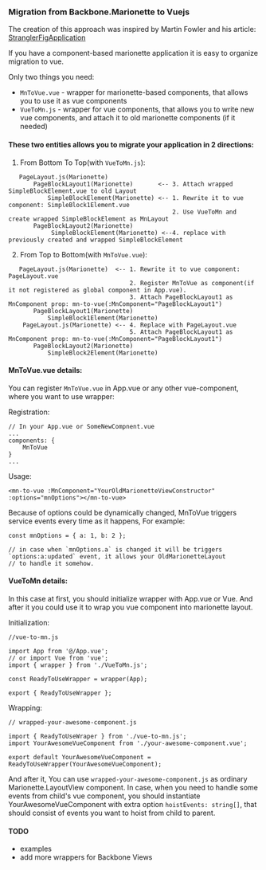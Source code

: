 ### Migration from Backbone.Marionette to Vuejs

The creation of this approach was inspired by Martin Fowler and his article: [StranglerFigApplication](https://martinfowler.com/bliki/StranglerFigApplication.html)

If you have a component-based marionette application it is easy to organize migration to vue.

Only two things you need:
 - `MnToVue.vue` - wrapper for marionette-based components, that allows you to use it as vue components
 - `VueToMn.js` - wrapper for vue components, that allows you to write new vue components, and attach it to old
 marionette components (if it needed)

#### These two entities allows you to migrate your application in 2 directions:
1. From Bottom To Top(with `VueToMn.js`):
```
   PageLayout.js(Marionette)
       PageBlockLayout1(Marionette)       <-- 3. Attach wrapped SimpleBlockElement.vue to old Layout
           SimpleBlockElement(Marionette) <-- 1. Rewrite it to vue component: SimpleBlock1Element.vue
                                              2. Use VueToMn and create wrapped SimpleBlockElement as MnLayout
       PageBlockLayout2(Marionette)
            SimpleBlockElement(Marionette) <--4. replace with previously created and wrapped SimpleBlockElement
```

2. From Top to Bottom(with `MnToVue.vue`):
```
   PageLayout.js(Marionette)  <-- 1. Rewrite it to vue component: PageLayout.vue
                                  2. Register MnToVue as component(if it not registered as global component in App.vue).
                                  3. Attach PageBlockLayout1 as MnComponent prop: mn-to-vue(:MnComponent="PageBlockLayout1")
       PageBlockLayout1(Marionette)
           SimpleBlock1Element(Marionette)
    PageLayout.js(Marionette) <-- 4. Replace with PageLayout.vue
                                  5. Attach PageBlockLayout1 as MnComponent prop: mn-to-vue(:MnComponent="PageBlockLayout1")
       PageBlockLayout2(Marionette)
           SimpleBlock2Element(Marionette)
``` 

#### MnToVue.vue details:
You can register `MnToVue.vue` in App.vue or any other vue-component, where you want to use wrapper:

Registration:
```
// In your App.vue or SomeNewCompnent.vue
...
components: {
    MnToVue
}
...

```

Usage: 
```
<mn-to-vue :MnComponent="YourOldMarionetteViewConstructor" :options="mnOptions"></mn-to-vue>
```

Because of options could be dynamically changed, MnToVue triggers service events every time as it happens,
For example:
```
const mnOptions = { a: 1, b: 2 };

// in case when `mnOptions.a` is changed it will be triggers `options:a:updated` event, it allows your OldMarionetteLayout
// to handle it somehow.
```

#### VueToMn details:
In this case at first, you should initialize wrapper with App.vue or Vue.
And after it you could use it to wrap you vue component into marionette layout.

Initialization:
```
//vue-to-mn.js

import App from '@/App.vue';
// or import Vue from 'vue';
import { wrapper } from './VueToMn.js';

const ReadyToUseWrapper = wrapper(App);

export { ReadyToUseWrapper };
```

Wrapping:
```
// wrapped-your-awesome-component.js

import { ReadyToUseWraper } from './vue-to-mn.js';
import YourAwesomeVueComponent from './your-awesome-component.vue';

export default YourAwesomeVueComponent = ReadyToUseWrapper(YourAwesomeVueComponent);
```

And after it, You can use `wrapped-your-awesome-component.js` as ordinary Marionette.LayoutView component.
In case, when you need to handle some events from child's vue component, you should instantiate YourAwesomeVueComponent
with extra option `hoistEvents: string[]`, that should consist of events you want to hoist from child to parent.

#### TODO
- examples
- add more wrappers for Backbone Views
